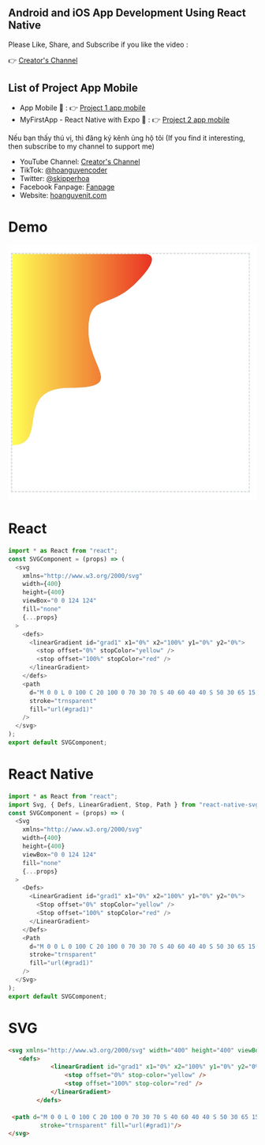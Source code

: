 ## Android and iOS App Development Using React Native
Please Like, Share, and Subscribe if you like the video : 

👉 [Creator's Channel](https://www.youtube.com/channel/UCBOZRctXJSg9YNLyddedASg?sub_confirmation=1)

## List of  Project App Mobile
- App Mobile 🚀 : 👉 [Project 1 app mobile](https://github.com/skipperhoa/Android-and-iOS-App-Development-Using-React-Native/tree/project1-mobile)
- MyFirstApp - React Native with Expo 🚀 : 👉 [Project 2 app mobile](https://github.com/skipperhoa/Android-and-iOS-App-Development-Using-React-Native/tree/project2-mobile)


Nếu bạn thấy thú vị, thì đăng ký kênh ủng hộ tôi (If you find it interesting, then subscribe to my channel to support me)
- YouTube Channel: [Creator's Channel](https://www.youtube.com/channel/UCBOZRctXJSg9YNLyddedASg?sub_confirmation=1)
- TikTok: [@hoanguyencoder](https://www.tiktok.com/@hoanguyencoder)
- Twitter: [@skipperhoa](https://x.com/skipperhoa)
- Facebook Fanpage: [Fanpage](https://www.facebook.com/profile.php?id=100049475056780)
- Website: [hoanguyenit.com](https://hoanguyenit.com)

# Demo
![hoanguyenit.com](https://github.com/skipperhoa/svg-tutorial/blob/svg-river/river.jpg)

# React

```javascript
import * as React from "react";
const SVGComponent = (props) => (
  <svg
    xmlns="http://www.w3.org/2000/svg"
    width={400}
    height={400}
    viewBox="0 0 124 124"
    fill="none"
    {...props}
  >
    <defs>
      <linearGradient id="grad1" x1="0%" x2="100%" y1="0%" y2="0%">
        <stop offset="0%" stopColor="yellow" />
        <stop offset="100%" stopColor="red" />
      </linearGradient>
    </defs>
    <path
      d="M 0 0 L 0 100 C 20 100 0 70 30 70 S 40 60 40 40 S 50 30 65 15 S 70 0 70 0 Z"
      stroke="trnsparent"
      fill="url(#grad1)"
    />
  </svg>
);
export default SVGComponent;
```

# React Native 

```javascript
import * as React from "react";
import Svg, { Defs, LinearGradient, Stop, Path } from "react-native-svg";
const SVGComponent = (props) => (
  <Svg
    xmlns="http://www.w3.org/2000/svg"
    width={400}
    height={400}
    viewBox="0 0 124 124"
    fill="none"
    {...props}
  >
    <Defs>
      <LinearGradient id="grad1" x1="0%" x2="100%" y1="0%" y2="0%">
        <Stop offset="0%" stopColor="yellow" />
        <Stop offset="100%" stopColor="red" />
      </LinearGradient>
    </Defs>
    <Path
      d="M 0 0 L 0 100 C 20 100 0 70 30 70 S 40 60 40 40 S 50 30 65 15 S 70 0 70 0 Z"
      stroke="trnsparent"
      fill="url(#grad1)"
    />
  </Svg>
);
export default SVGComponent;
```

# SVG
```html
<svg xmlns="http://www.w3.org/2000/svg" width="400" height="400" viewBox="0 0 124 124" fill="none">
   <defs>
            <linearGradient id="grad1" x1="0%" x2="100%" y1="0%" y2="0%">
                <stop offset="0%" stop-color="yellow" />
                <stop offset="100%" stop-color="red" />
            </linearGradient>
        </defs>

 <path d="M 0 0 L 0 100 C 20 100 0 70 30 70 S 40 60 40 40 S 50 30 65 15 S 70 0 70 0 Z"
         stroke="trnsparent" fill="url(#grad1)"/>
</svg>
```

